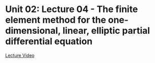 # Unit 02: Lecture 04 - The finite element method for the one-dimensional, linear, elliptic partial differential equation 

[Lecture Video]()
